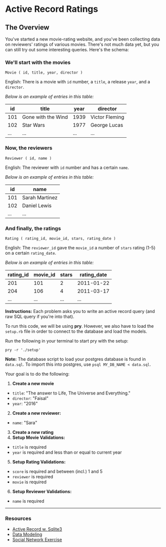 
# Active Record Ratings

## The Overview

You've started a new movie-rating website, and you've been collecting data on reviewers' ratings of various movies. There's not much data yet, but you can still try out some interesting queries. Here's the schema:

### We'll start with the movies

```
Movie ( id, title, year, director )
```
English: There is a movie with `id` number, a `title`, a release `year`, and a `director`.

_Below is an example of entries in this table:_

| id | title | year  | director |
|----|-------|-------|----------|
| 101 | Gone with the Wind | 1939  | Victor Fleming |
| 102 | Star Wars | 1977  | George Lucas |
| ... | ... | ...  | ... |


### Now, the reviewers


```
Reviewer ( id, name )
```
English: The reviewer with `id` number and has a certain `name`.

_Below is an example of entries in this table:_

| id  | name            |
|-----|-----------------|
| 101 | Sarah Martinez  |
| 102 | Daniel Lewis    |
| ... | ...             |


### And finally, the ratings


```
Rating ( rating_id, movie_id, stars, rating_date )
```
English: The `reviewer_id` gave the `movie_id` a number of `stars` rating (1-5) on a certain `rating_date`.

_Below is an example of entries in this table:_

| rating_id | movie_id | stars | rating_date |
|-----------|----------|-------|-------------|
|   201     | 101      |  2    |  2011-01-22 |
|   204     | 106      |  4    |  2011-03-17 |
|   ...     | ...      |  ...  |  ...        |



**Instructions:** Each problem asks you to write an active record query (and raw SQL query if you're into that).

To run this code, we will be using **pry**. However, we also have to load the `setup.rb` file in order to connect to the database and load the models.

Run the following in your terminal to start pry with the setup:
```
pry -r './setup'
```


**Note:** The database script to load your postgres database is found in `data.sql`. To import this into postgres, use `psql MY_DB_NAME < data.sql`.


Your goal is to do the following:

1. **Create a new movie**
  - `title`: "The answer to Life, The Universe and Everything."
  - `director`: "Faisal"
  - `year`: "2016"
2. **Create a new reviewer:**
  - `name`: "Sara"
3. **Create a new rating**
4. **Setup Movie Validations:**
  - `title` is required
  - `year` is required and less than or equal to current year
5. **Setup Rating Validations:**
  - `score` is required and between (incl.) 1 and 5
  - `reviewer` is required
  - `movie` is required
6. **Setup Reviewer Validations:**
  - `name` is required


----


### Resources

- [Active Record w. Sqlite3](http://www.integralist.co.uk/posts/active-record.html)
- [Data Modeling](http://sql.learncodethehardway.org/book/ex15.html)
- [Social Network Exercise](https://lagunita.stanford.edu/courses/DB/SQL/SelfPaced/courseware/ch-sql/seq-exercise-sql_social_query_core/)
